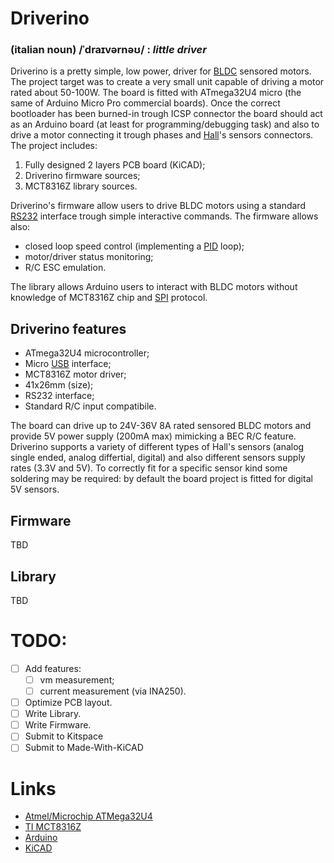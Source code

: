 # Driverino 

### (italian noun) /ˈdraɪvərnəʊ/ : *little driver*

Driverino is a pretty simple, low power, driver for [BLDC](https://en.wikipedia.org/wiki/Brushless_DC_electric_motor) sensored motors.
The project target was to create a very small unit capable of driving a motor rated about 50-100W.
The board is fitted with ATmega32U4 micro (the same of Arduino Micro Pro commercial boards). Once the correct bootloader has been burned-in trough ICSP connector the board should act as an Arduino board (at least for programming/debugging task) and also to drive a motor connecting it trough phases and [Hall](https://en.wikipedia.org/wiki/Hall_effect_sensor)'s sensors connectors.
The project includes:
 1. Fully designed 2 layers PCB board (KiCAD);
 2. Driverino firmware sources;
 3. MCT8316Z library sources.

Driverino's firmware allow users to drive BLDC motors using a standard [RS232](https://en.wikipedia.org/wiki/RS-232) interface trough simple interactive commands.
The firmware allows also:
* closed loop speed control (implementing a [PID](https://en.wikipedia.org/wiki/PID_controller) loop);
* motor/driver status monitoring;
* R/C ESC emulation.

The library allows Arduino users to interact with BLDC motors without knowledge of MCT8316Z chip and [SPI](https://en.wikipedia.org/wiki/Serial_Peripheral_Interface) protocol.

## Driverino features

* ATmega32U4 microcontroller;
* Micro [USB](https://en.wikipedia.org/wiki/USB) interface;
* MCT8316Z motor driver;
* 41x26mm (size);
* RS232 interface;
* Standard R/C input compatibile.

The board can drive up to 24V-36V 8A rated sensored BLDC motors and provide 5V power supply (200mA max) mimicking a BEC R/C feature.
Driverino supports a variety of different types of Hall's sensors (analog single ended, analog differtial, digital) and also different sensors supply rates (3.3V and 5V). To correctly fit for a specific sensor kind some soldering may be required: by default the board project is fitted for digital 5V sensors.

## Firmware

TBD

## Library

TBD

# TODO:

- [ ] Add features:
   - [ ] vm measurement;
   - [ ] current measurement (via INA250).
- [ ] Optimize PCB layout.
- [ ] Write Library.
- [ ] Write Firmware.
- [ ] Submit to Kitspace
- [ ] Submit to Made-With-KiCAD

# Links

* [Atmel/Microchip ATMega32U4](https://www.microchip.com/wwwproducts/en/ATmega32U4)
* [TI MCT8316Z](https://www.ti.com/product/MCT8316Z?keyMatch=MCT8316Z&tisearch=search-everything)
* [Arduino](https://www.arduino.cc/)
* [KiCAD](https://www.kicad.org/)

